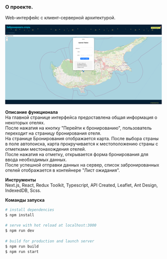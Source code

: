 ### О проекте.  
Web-интерфейс с клиент-серверной архитектурой.  

![Интерфейс в действии](public/preview.png) 

**Описание функционала**  
 На главной странице интерфейса предоставлена общая информация о некоторых отелях.  
 После нажатия на кнопку "Перейти к бронированию", пользователь переходит на страницу бронирования отеля.  
 На странице Бронирования отображается карта. После выбора страны в поле автопоиска, карта прокручивается к местоположению страны с отметками местонахождения отелей.  
 После нажатия на отметку, открывается форма бронирования для ввода необходимых данных.  
 После успешной отправки данных на сервер, список забронированных отелей отображается в контейнере "Лист ожидания".  

 **Инструменты**  
 Next.js, React, Redux Toolkit, Typescript, API Created, Leaflet, Ant Design, IndexedDB, Scss.  

 **Команды запуска**  
```bash
# install dependencies
$ npm install

# serve with hot reload at localhost:3000
$ npm run dev

# build for production and launch server
$ npm run build
$ npm run start
```